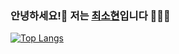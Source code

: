 ### 안녕하세요!👋 저는 [최소현](https://www.notion.so/6c803b49ed6143dc9999f972c92dbec9&color=ffcc5c)입니다 👩🏻‍💻
[![Top Langs](https://github-readme-stats.vercel.app/api/top-langs/?username=cshyeon32&langs_count=10&layout=compact)]()
